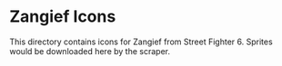 # Zangief Icons

This directory contains icons for Zangief from Street Fighter 6.
Sprites would be downloaded here by the scraper.
